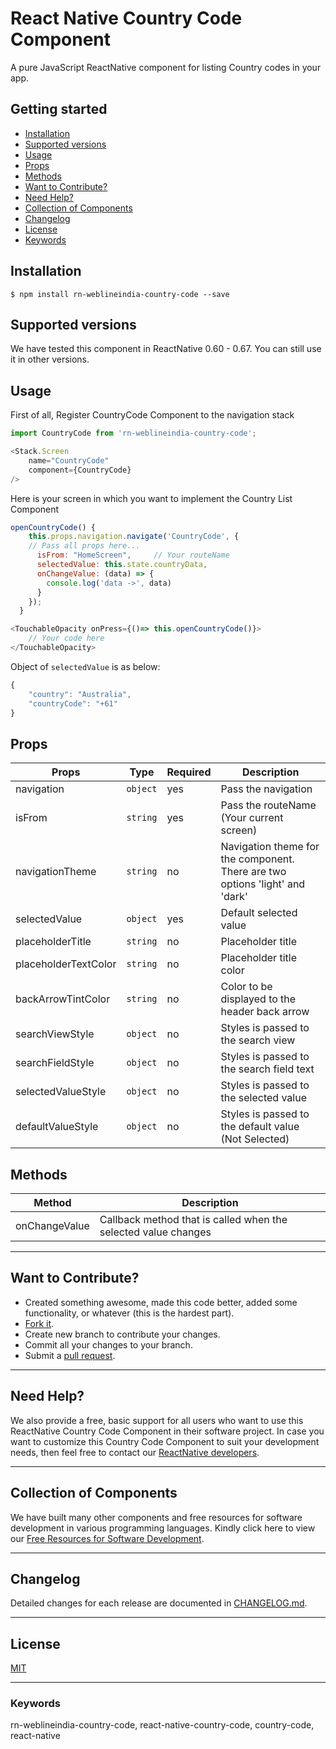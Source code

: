 # React Native Country Code Component

A pure JavaScript ReactNative component for listing Country codes in your app.

## Getting started

- [Installation](#installation)
- [Supported versions](#supported-versions)
- [Usage](#usage)
- [Props](#props)
- [Methods](#methods)
- [Want to Contribute?](#want-to-contribute?)
- [Need Help?](#need-help?)
- [Collection of Components](#collection-of-components)
- [Changelog](#changelog)
- [License](#license)
- [Keywords](#keywords)

## Installation

`$ npm install rn-weblineindia-country-code --save`

## Supported versions

We have tested this component in ReactNative 0.60 - 0.67. You can still use it in other versions.

## Usage

First of all, Register CountryCode Component to the navigation stack
```javascript
import CountryCode from 'rn-weblineindia-country-code';

<Stack.Screen 
    name="CountryCode" 
    component={CountryCode}
/>
```

Here is your screen in which you want to implement the Country List Component

```javascript
openCountryCode() {
    this.props.navigation.navigate('CountryCode', {
    // Pass all props here... 
      isFrom: "HomeScreen",     // Your routeName
      selectedValue: this.state.countryData,
      onChangeValue: (data) => {
        console.log('data ->', data)
      }
    });
  }

<TouchableOpacity onPress={()=> this.openCountryCode()}>
    // Your code here
</TouchableOpacity>
```

Object of `selectedValue` is as below:
```javascript
{
    "country": "Australia",
    "countryCode": "+61"
}
```

## Props

| **Props**            | **Type** | **Required** | **Description**                                                               |
|----------------------|----------|--------------|-------------------------------------------------------------------------------|
| navigation           | `object` | yes          | Pass the navigation                                                           |
| isFrom               | `string` | yes          | Pass the routeName \(Your current screen\)                                    |
| navigationTheme      | `string` | no           | Navigation theme for the component\. There are two options 'light' and 'dark' |
| selectedValue        | `object` | yes          | Default selected value                                                        |
| placeholderTitle     | `string` | no           | Placeholder title                                                             |
| placeholderTextColor | `string` | no           | Placeholder title color                                                       |
| backArrowTintColor   | `string` | no           | Color to be displayed to the header back arrow                                |
| searchViewStyle      | `object` | no           | Styles is passed to the search view                                           |
| searchFieldStyle     | `object` | no           | Styles is passed to the search field text                                     |
| selectedValueStyle   | `object` | no           | Styles is passed to the selected value                                        |
| defaultValueStyle    | `object` | no           | Styles is passed to the default value \(Not Selected\)                        |

## Methods

| **Method**           | **Description**                                                 |
|----------------------|-----------------------------------------------------------------|
| onChangeValue        | Callback method that is called when the selected value changes  |

-----

## Want to Contribute?

- Created something awesome, made this code better, added some functionality, or whatever (this is the hardest part).
- [Fork it](http://help.github.com/forking/).
- Create new branch to contribute your changes.
- Commit all your changes to your branch.
- Submit a [pull request](http://help.github.com/pull-requests/).

-----

## Need Help? 

We also provide a free, basic support for all users who want to use this ReactNative Country Code Component in their software project. In case you want to customize this Country Code Component to suit your development needs, then feel free to contact our [ReactNative developers](https://www.weblineindia.com/hire-react-native-developers.html).

-----

## Collection of Components

We have built many other components and free resources for software development in various programming languages. Kindly click here to view our [Free Resources for Software Development](https://www.weblineindia.com/software-development-resources.html).

------

## Changelog

Detailed changes for each release are documented in [CHANGELOG.md](./CHANGELOG.md).

------

## License

[MIT](LICENSE)

[mit]: https://github.com/weblineindia/React-Native-Country-Code/blob/master/LICENSE

------

### Keywords

 rn-weblineindia-country-code, react-native-country-code, country-code, react-native
